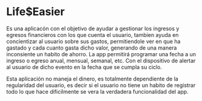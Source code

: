 # Life$Easier
Es una aplicacón con el objetivo de ayudar a gestionar los ingresos y egresos financieros con los que cuenta el usuario, tambien ayuda en concientizar al usuario sobre sus gastos, permitiendole ver en que ha gastado y cada cuanto gasta dicho valor, generando de una manera inconsiente un habito
de ahorro. La app permitirá programar una fecha a un ingreso o egreso anual, mensual, semanal, etc. Con el dispositivo de alertar al usuario 
de dicho evento en la fecha que se cumpla su ciclo.

Esta aplicación no maneja el dinero, es totalmente dependiente de la regularidad del usuario, es decir si el usuario no tiene un habito 
de registrar todo lo que hace dificilmente se vera la verdadera funcionalidad del app.
